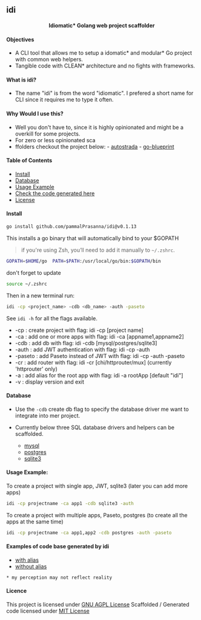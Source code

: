 <h2>idi</h2> 
<div style="text-align: center;">
  <h4>
	Idiomatic* Golang web project scaffolder
  </h4>
</div>

<h4>Objectives</h4>

- A CLI tool that allows me to setup a idomatic* and modular* Go project with common web helpers.
- Tangible code with CLEAN* architecture and no fights with frameworks.
  
<h4> What is idi?</h4>

- The name "idi" is from the word "idiomatic". I prefered a short name for CLI since it requires me to type it often.


<h4>Why Would I use this?</h4>

- Well you don't have to, since it is highly opinionated and might be a overkill for some projects.
- For zero or less opinionated sca
- ffolders checkout the project below:
      - [autostrada](autostrada.dev) 
      - [go-blueprint](https://github.com/Melkeydev/go-blueprint) 
  

<h4>Table of Contents</h4>

- [Install](#install)
- [Database](#database-support)
- [Usage Example](#usage-example)
- [Check the code generated here](#gen-code)
- [License](#license)

<a id="install"></a>
<h4>
  Install
</h4>

```bash
go install github.com/pammalPrasanna/idi@v0.1.13
```

This installs a go binary that will automatically bind to your $GOPATH

> if you're using Zsh, you’ll need to add it manually to `~/.zshrc`.

```bash
GOPATH=$HOME/go  PATH=$PATH:/usr/local/go/bin:$GOPATH/bin
```

don't forget to update

```bash
source ~/.zshrc
```

Then in a new terminal run:

```bash
idi -cp <project_name> -cdb <db_name> -auth -paseto
```

See `idi -h` for all the flags available.

-  -cp : create project with flag: idi -cp [project name]
-  -ca : add one or more apps with flag: idi -ca [appname1,appname2]
-  -cdb : add db with flag: idi -cdb [mysql/postgres/sqlite3]
-  -auth : add JWT authentication with flag: idi -cp -auth
-  -paseto : add Paseto instead of JWT with flag: idi -cp -auth -paseto
-  -cr : add router with flag: idi -cr [chi/httprouter/mux] (currently 'httprouter' only)
-  -a : add alias for the root app with flag: idi -a rootApp [default "idi"]
-  -v :   display version and exit

<a id="database-support"></a>

<h4>
  Database 
</h4>

- Use the `-cdb` create db flag to specify the database driver me want to integrate into mer project.
- Currently below three SQL database drivers and helpers can be scaffolded.

  - [mysql](https://github.com/go-sql-driver/mysql)
  - [postgres](https://github.com/jackc/pgx/)
  - [sqlite3](https://github.com/mattn/go-sqlite3)


<a id="usage-example"></a>
<h4>
  Usage Example: 
</h4>

To create a project with single app, JWT, sqlite3 (later you can add more apps)
```bash
idi -cp projectname -ca app1 -cdb sqlite3 -auth
```
To create a project with multiple apps, Paseto, postgres (to create all the apps at the same time)
```bash
idi -cp projectname -ca app1,app2 -cdb postgres -auth -paseto
```

<a id="gen-code"></a>
<h4>
  Examples of code base generated by idi
</h4>

- [with alias](https://github.com/pammalPrasanna/idi/tree/main/examples/with-alias)
- [without alias](https://github.com/pammalPrasanna/idi/tree/main/examples/without-alias)


```* my perception may not reflect reality```


<a id="license"></a>
<h4>
  Licence
</h4>

This project is licensed under [GNU AGPL License](./LICENSE)
Scaffolded / Generated code licensed under [MIT License](https://opensource.org/license/mit)